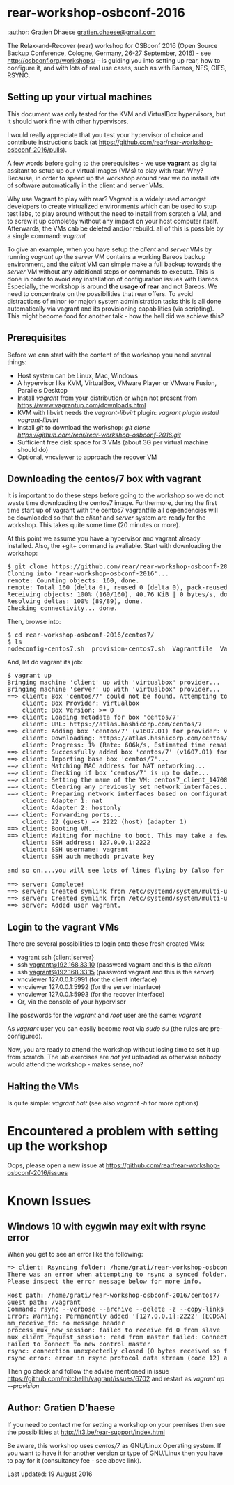 # rear-workshop-osbconf-2016

:author: Gratien Dhaese <gratien.dhaese@gmail.com>

The Relax-and-Recover (rear) workshop for OSBconf 2016 (Open Source Backup Conference, Cologne, Germany, 26-27 September, 2016) - see http://osbconf.org/workshops/ - is guiding you into setting up rear, how to configure it, and with lots of real use cases, such as with Bareos, NFS, CIFS, RSYNC.

## Setting up your virtual machines

This document was only tested for the KVM and VirtualBox hypervisors, but it should work fine with other hypervisors.

I would really appreciate that you test your hypervisor of choice and contribute instructions back (at https://github.com/rear/rear-workshop-osbconf-2016/pulls).

A few words before going to the prerequisites - we use **vagrant** as digital assitant to setup up our virtual images (VMs) to play with rear. Why? Because, in order to speed up the workshop around rear we do install lots of software automatically in the client and server VMs.

Why use Vagrant to play with rear? Vagrant is a widely used amongst developers to create virtualized environments which can be used to stup test labs, to play around without the need to install from scratch a VM, and to screw it up completey without any impact on your host computer itself. Afterwards, the VMs cab be deleted and/or rebuild. all of this is possible by a single command: *vagrant*

To give an example, when you have setup the _client_ and _server_ VMs by running *vagrant up* the _server_ VM contains a working Bareos backup environment, and the _client_ VM can simple make a full backup towards the _server_ VM without any additional steps or commands to execute. This is done in order to avoid any installation of configuration issues with Bareos. Especially, the workshop is around **the usage of rear** and not Bareos. We need to concentrate on the possibilities that rear offers. To avoid distractions of minor (or major) system administration tasks this is all done automatically via vagrant and its provisioning capabilities (via scripting). This might become food for another talk - how the hell did we achieve this?

## Prerequisites

Before we can start with the content of the workshop you need several things:

 - Host system can be Linux, Mac, Windows
 - A hypervisor like KVM, VirtualBox, VMware Player or VMware Fusion, Parallels Desktop
 - Install *vagrant* from your distribution or when not present from https://www.vagrantup.com/downloads.html
 - KVM with libvirt needs the *vagrant-libvirt* plugin:  _vagrant plugin install vagrant-libvirt_
 - Install *git* to download the workshop: _git clone https://github.com/rear/rear-workshop-osbconf-2016.git_
 - Sufficient free disk space for 3 VMs (about 3G per virtual machine should do)
 - Optional, vncviewer to approach the recover VM

## Downloading the centos/7 box with vagrant

It is important to do these steps before going to the workshop so we do not waste time downloading the centos7 image. Furthermore, during the first time start up of vagrant with the centos7 vagrantfile all dependencies will be downloaded so that the _client_ and _server_ system are ready for the workshop. This takes quite some time (20 minutes or more).

At this point we assume you have a hypervisor and vagrant already installed. Also, the +git+ command is avaliable.
Start with downloading the workshop:

<pre>
$ git clone https://github.com/rear/rear-workshop-osbconf-2016.git
Cloning into 'rear-workshop-osbconf-2016'...
remote: Counting objects: 160, done.
remote: Total 160 (delta 0), reused 0 (delta 0), pack-reused 160
Receiving objects: 100% (160/160), 40.76 KiB | 0 bytes/s, done.
Resolving deltas: 100% (89/89), done.
Checking connectivity... done.
</pre>

Then, browse into:

<pre>
$ cd rear-workshop-osbconf-2016/centos7/
$ ls
nodeconfig-centos7.sh  provision-centos7.sh  Vagrantfile  Vagrantfile.libvirt.recover  Vagrantfile.virtualbox.recover
</pre>

And, let do vagrant its job:

<pre>
$ vagrant up
Bringing machine 'client' up with 'virtualbox' provider...
Bringing machine 'server' up with 'virtualbox' provider...
==> client: Box 'centos/7' could not be found. Attempting to find and install...
    client: Box Provider: virtualbox
    client: Box Version: >= 0
==> client: Loading metadata for box 'centos/7'
    client: URL: https://atlas.hashicorp.com/centos/7
==> client: Adding box 'centos/7' (v1607.01) for provider: virtualbox
    client: Downloading: https://atlas.hashicorp.com/centos/boxes/7/versions/1607.01/providers/virtualbox.box
    client: Progress: 1% (Rate: 606k/s, Estimated time remaining: 0:14:57)
==> client: Successfully added box 'centos/7' (v1607.01) for 'virtualbox'!
==> client: Importing base box 'centos/7'...
==> client: Matching MAC address for NAT networking...
==> client: Checking if box 'centos/7' is up to date...
==> client: Setting the name of the VM: centos7_client_1470826828474_34068
==> client: Clearing any previously set network interfaces...
==> client: Preparing network interfaces based on configuration...
    client: Adapter 1: nat
    client: Adapter 2: hostonly
==> client: Forwarding ports...
    client: 22 (guest) => 2222 (host) (adapter 1)
==> client: Booting VM...
==> client: Waiting for machine to boot. This may take a few minutes...
    client: SSH address: 127.0.0.1:2222
    client: SSH username: vagrant
    client: SSH auth method: private key

and so on....you will see lots of lines flying by (also for the server vm)

==> server: Complete!
==> server: Created symlink from /etc/systemd/system/multi-user.target.wants/smb.service to /usr/lib/systemd/system/smb.service.
==> server: Created symlink from /etc/systemd/system/multi-user.target.wants/nmb.service to /usr/lib/systemd/system/nmb.service.
==> server: Added user vagrant.
</pre>

## Login to the vagrant VMs

There are several possibilities to login onto these fresh created VMs:

 - vagrant ssh {client|server}
 - ssh vagrant@192.168.33.10  (password vagrant and this is the _client_)
 - ssh vagrant@192.168.33.15  (password vagrant and this is the _server_)
 - vncviewer 127.0.0.1:5991   (for the client interface)
 - vncviewer 127.0.0.1:5992   (for the server interface)
 - vncviewer 127.0.0.1:5993   (for the recover interface)
 - Or, via the console of your hypervisor

The passwords for the _vagrant_ and _root_ user are the same: *vagrant*

As _vagrant_ user you can easily become _root_ via *sudo su* (the rules are pre-configured).

Now, you are ready to attend the workshop without losing time to set it up from scratch.
The lab exercises are *not yet* uploaded as otherwise nobody would attend the workshop - makes sense, no?

## Halting the VMs

Is quite simple: *vagrant halt* (see also *vagrant -h* for more options)


# Encountered a problem with setting up the workshop

Oops, please open a new issue at https://github.com/rear/rear-workshop-osbconf-2016/issues

# Known Issues

## Windows 10 with cygwin may exit with rsync error

When you get to see an error like the following:

<pre>
=> client: Rsyncing folder: /home/grati/rear-workshop-osbconf-2016/centos7/ => /vagrant
There was an error when attempting to rsync a synced folder.
Please inspect the error message below for more info.

Host path: /home/grati/rear-workshop-osbconf-2016/centos7/
Guest path: /vagrant
Command: rsync --verbose --archive --delete -z --copy-links --chmod=ugo=rwX --no-perms --no-owner --no-group --rsync-path sudo rsync -e ssh -p 2222 -o ControlMaster=auto -o ControlPath=C:/cygwin64/tmp/ssh.977 -o ControlPersist=10m -o StrictHostKeyChecking=no -o IdentitiesOnly=true -o UserKnownHostsFile=/dev/null -i 'C:/cygwin64/home/grati/rear-workshop-osbconf-2016/insecure_keys/vagrant.private' --exclude .vagrant/ /home/grati/rear-workshop-osbconf-2016/centos7/ vagrant@127.0.0.1:/vagrant
Error: Warning: Permanently added '[127.0.0.1]:2222' (ECDSA) to the list of known hosts.
mm_receive_fd: no message header
process_mux_new_session: failed to receive fd 0 from slave
mux_client_request_session: read from master failed: Connection reset by peer
Failed to connect to new control master
rsync: connection unexpectedly closed (0 bytes received so far) [sender]
rsync error: error in rsync protocol data stream (code 12) at io.c(226) [sender=3.1.2]
</pre>

Then go check and follow the advise mentioned in issue https://github.com/mitchellh/vagrant/issues/6702 and restart as *vagrant up --provision*


## Author: Gratien D'haese

If you need to contact me for setting a workshop on your premises then see the possibilities at http://it3.be/rear-support/index.html

Be aware, this workshop uses *centos/7* as GNU/Linux Operating system. If you want to have it for another version or type of GNU/Linux then you have to pay for it (consultancy fee - see above link).

Last updated: 19 August 2016

